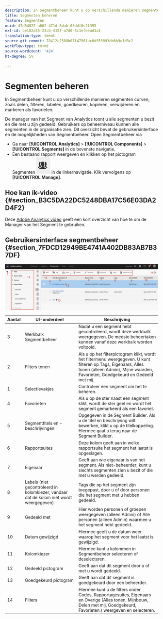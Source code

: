 ```yaml
---
description: In Segmentbeheer kunt u op verschillende manieren segmenten curven, zoals delen, filteren, labelen, goedkeuren, kopiëren, verwijderen en markeren als favorieten.
title: Segmenten beheren
feature: Segmenten
uuid: 47d54822-a662-471d-8dab-03ddf6c2f395
exl-id: be182a55-23cb-415f-a7d0-3c1efeead1a1
translation-type: tm+mt
source-git-commit: 78412c2588b07f47981ac0d953893db6b9e1d3c2
workflow-type: tm+mt
source-wordcount: '424'
ht-degree: 5%

---
```


# Segmenten beheren

In Segmentbeheer kunt u op verschillende manieren segmenten curven, zoals delen, filteren, labelen, goedkeuren, kopiëren, verwijderen en markeren als favorieten.

De manager van het Segment van Analytics toont u alle segmenten u bezit en die met u zijn gedeeld. Gebruikers op beheerniveau kunnen alle segmenten in de organisatie zien. Dit overzicht bevat de gebruikersinterface en de mogelijkheden van Segmentbeheer. Open Segmentbeheer via

* Ga naar **[!UICONTROL Analytics]** > **[!UICONTROL Components]** > **[!UICONTROL Segments]** in de bovenste navigatie.
* Een bestaand rapport weergeven en klikken op het pictogram Segmenten ![](assets/segment_icon.png) in de linkernavigatie. Klik vervolgens op **[!UICONTROL Manage]**.

## Hoe kan ik-video {#section_B3C5DA22DC5248DBA17C56E03DA2D4F2}

Deze [Adobe Analytics video](https://docs.adobe.com/content/help/en/analytics-learn/tutorials/components/segmentation/segment-management-and-sharing.html) geeft een kort overzicht van hoe te om de Manager van het Segment te gebruiken.

## Gebruikersinterface segmentbeheer {#section_7FDCD12949BE4741A402DB83AB7B37DF}

![](assets/segment_manager_ui.png)

| Aantal | UI-onderdeel | Beschrijving |
|---|---|---|
| 3 | Werkbalk Segmentbeheer | Nadat u een segment hebt gecontroleerd, wordt deze werkbalk weergegeven. De meeste beheertaken kunnen vanaf deze werkbalk worden voltooid. |
| 2 | Filters tonen | Als u op het filterpictogram klikt, wordt het filtermenu weergegeven. U kunt filteren op Tags, Eigenaars, Alles tonen (alleen Admin), Mijne waarden, Favorieten, Goedgekeurd en Gedeeld met mij. |
| 1 | Selectievakjes | Controleer een segment om het te beheren. |
| 4 | Favorieten | Als u op de ster naast een segment klikt, wordt de ster geel en wordt het segment gemarkeerd als een favoriet. |
| 5 | Segmenttitels en -beschrijvingen | Opgegeven in de Segment Builder. Als u de titel en beschrijving wilt bewerken, klikt u op de titelkoppeling. Hiermee gaat u terug naar de Segment Builder. |
| 6 | Rapportsuites | Deze kolom geeft aan in welke rapportsuite het segment het laatst is opgeslagen. |
| 7 | Eigenaar | Geeft aan wie eigenaar is van het segment. Als niet-beheerder, kunt u slechts segmenten zien u bezit of die met u werden gedeeld. |
| 8 | Labels (niet gecontroleerd in kolomkiezer, vandaar dat de kolom niet wordt weergegeven) | Tags die op het segment zijn toegepast, door u of door personen die het segment met u hebben gedeeld. |
| 9 | Gedeeld met | Hier worden personen of groepen weergegeven (alleen Admin) of Alle personen (alleen Admin) waarmee u het segment hebt gedeeld. |
| 10 | Datum gewijzigd | Hiermee geeft u de datum weer waarop het segment voor het laatst is gewijzigd. |
| 11 | Kolomkiezer | Hiermee kunt u kolommen in Segmentbeheer selecteren of deselecteren. |
| 12 | Gedeeld pictogram | Geeft aan dat dit segment door u of met u wordt gedeeld. |
| 13 | Goedgekeurd pictogram | Geeft aan dat dit segment is goedgekeurd door een beheerder. |
| 14 | Filters | Hiermee kunt u de filters onder Codes, Rapportagesuites, Eigenaars en Overige (Alles tonen, Mijnbouw, Delen met mij, Goedgekeurd, Favorieten.) weergeven en selecteren. |
